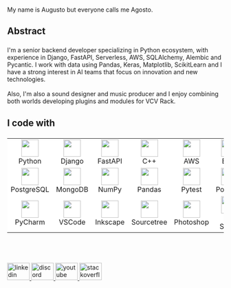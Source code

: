 
###

<p align="left">My name is Augusto but everyone calls me Agosto.</p>

###

<h2 align="left">Abstract</h2>

###

<p align="left">I'm a senior backend developer specializing in Python ecosystem, with experience in Django, FastAPI, Serverless, AWS, SQLAlchemy, Alembic and Pycantic. I work with data using Pandas, Keras, Matplotlib, ScikitLearn and I have a strong interest in AI teams that focus on innovation and new technologies.<br><br>Also, I'm also a sound designer and music producer and I enjoy combining both worlds developing plugins and modules for VCV Rack.</p>

###

<h2 align="left">I code with</h2>

###

<table bgcolor="#ffffff">
  <tr>
    <td align="center">
      <img src="https://cdn.jsdelivr.net/gh/devicons/devicon/icons/python/python-original.svg" width="40"/><br>Python
    </td>
    <td align="center">
      <img src="https://cdn.jsdelivr.net/gh/devicons/devicon/icons/django/django-plain.svg" width="40"/><br>Django
    </td>
    <td align="center">
      <img src="https://cdn.jsdelivr.net/gh/devicons/devicon/icons/fastapi/fastapi-original.svg" width="40"/><br>FastAPI
    </td>
    <td align="center">
      <img src="https://cdn.jsdelivr.net/gh/devicons/devicon/icons/cplusplus/cplusplus-original.svg" width="40"/><br>C++
    </td>
    <td align="center">
      <img src="https://cdn.jsdelivr.net/gh/devicons/devicon/icons/amazonwebservices/amazonwebservices-line-wordmark.svg" width="40"/><br>AWS
    </td>
    <td align="center">
      <img src="https://cdn.jsdelivr.net/gh/devicons/devicon/icons/bash/bash-original.svg" width="40"/><br>Bash
    </td>
    <td align="center">
      <img src="https://cdn.jsdelivr.net/gh/devicons/devicon/icons/git/git-original.svg" width="40"/><br>Git
    </td>
    <td align="center">
      <img src="https://cdn.jsdelivr.net/gh/devicons/devicon/icons/googlecloud/googlecloud-original.svg" width="40"/><br>GCP
    </td>
    <td align="center">
      <img src="https://cdn.jsdelivr.net/gh/devicons/devicon/icons/mysql/mysql-original.svg" width="40"/><br>MySQL
    </td>
  </tr>
  <tr>
    <td align="center">
      <img src="https://cdn.jsdelivr.net/gh/devicons/devicon/icons/postgresql/postgresql-original.svg" width="40"/><br>PostgreSQL
    </td>
    <td align="center">
      <img src="https://cdn.jsdelivr.net/gh/devicons/devicon/icons/mongodb/mongodb-original.svg" width="40"/><br>MongoDB
    </td>
    <td align="center">
      <img src="https://cdn.jsdelivr.net/gh/devicons/devicon/icons/numpy/numpy-original.svg" width="40"/><br>NumPy
    </td>
    <td align="center">
      <img src="https://cdn.jsdelivr.net/gh/devicons/devicon/icons/pandas/pandas-original.svg" width="40"/><br>Pandas
    </td>
    <td align="center">
      <img src="https://cdn.jsdelivr.net/gh/devicons/devicon/icons/pytest/pytest-original.svg" width="40"/><br>Pytest
    </td>
    <td align="center">
      <img src="https://www.svgrepo.com/show/354202/postman-icon.svg" width="40"/><br>Postman
    </td>
    <td align="center">
      <img src="https://cdn.jsdelivr.net/gh/devicons/devicon/icons/docker/docker-original.svg" width="40"/><br>Docker
    </td>
    <td align="center">
      <img src="https://cdn.jsdelivr.net/gh/devicons/devicon/icons/html5/html5-original.svg" width="40"/><br>HTML5
    </td>
    <td align="center">
      <img src="https://cdn.jsdelivr.net/gh/devicons/devicon/icons/ssh/ssh-original.svg" width="40"/><br>SSH
    </td>
  </tr>
  <tr>
    <td align="center">
      <img src="https://cdn.jsdelivr.net/gh/devicons/devicon/icons/pycharm/pycharm-original.svg" width="40"/><br>PyCharm
    </td>
    <td align="center">
      <img src="https://cdn.jsdelivr.net/gh/devicons/devicon/icons/vscode/vscode-original.svg" width="40"/><br>VSCode
    </td>
    <td align="center">
      <img src="https://cdn.jsdelivr.net/gh/devicons/devicon/icons/inkscape/inkscape-original.svg" width="40"/><br>Inkscape
    </td>
    <td align="center">
      <img src="https://cdn.jsdelivr.net/gh/devicons/devicon/icons/sourcetree/sourcetree-original.svg" width="40"/><br>Sourcetree
    </td>
    <td align="center">
      <img src="https://cdn.jsdelivr.net/gh/devicons/devicon/icons/photoshop/photoshop-plain.svg" width="40"/><br>Photoshop
    </td>
    <td align="center">
      <img src="https://upload.wikimedia.org/wikipedia/pt/7/7e/Fl_studio_logo.png" width="40"/><br>FL Studio
    </td>
    <td align="center">
      <img src="https://avatars.githubusercontent.com/u/25452821?s=200&v=4" width="40"/><br>VCV Rack
    </td>
    <td></td>
    <td></td>
  </tr>
</table>





###
<br><br>

<div align="left">
  <a href="https://www.linkedin.com/in/augustopampaluna/" target="_blank">
    <img src="https://raw.githubusercontent.com/maurodesouza/profile-readme-generator/master/src/assets/icons/social/linkedin/default.svg" width="52" height="40" alt="linkedin logo"  />
  </a>
  <a href="https://discord.com/channels/@agostosound" target="_blank">
    <img src="https://raw.githubusercontent.com/maurodesouza/profile-readme-generator/master/src/assets/icons/social/discord/default.svg" width="52" height="40" alt="discord logo"  />
  </a>
  <a href="https://www.youtube.com/@agostosound" target="_blank">
    <img src="https://raw.githubusercontent.com/maurodesouza/profile-readme-generator/master/src/assets/icons/social/youtube/default.svg" width="52" height="40" alt="youtube logo"  />
  </a>
  <a href="https://stackoverflow.com/users/29671202/augusto-pampaluna" target="_blank">
    <img src="https://raw.githubusercontent.com/maurodesouza/profile-readme-generator/master/src/assets/icons/social/stackoverflow/default.svg" width="52" height="40" alt="stackoverflow logo"  />
  </a>
</div>

###
